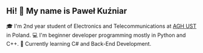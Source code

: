 ## Hi! 👋 My name is Paweł Kuźniar

🎓 I'm 2nd year student of Electronics and Telecommunications at [AGH UST](https://www.agh.edu.pl/) in Poland.
💻 I'm beginner developer programming mostly in Python and C++.
🧩 Currently learning C# and Back-End Development.



